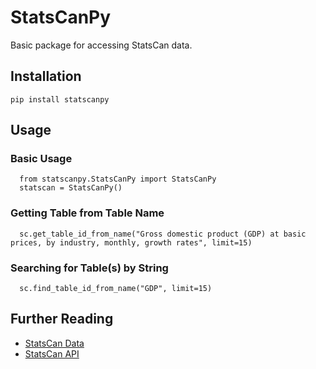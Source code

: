 # StatsCanPy
Basic package for accessing StatsCan data. 

## Installation
`pip install statscanpy`

## Usage

### Basic Usage
```
  from statscanpy.StatsCanPy import StatsCanPy
  statscan = StatsCanPy()
```

### Getting Table from Table Name
```
  sc.get_table_id_from_name("Gross domestic product (GDP) at basic prices, by industry, monthly, growth rates", limit=15)
```

### Searching for Table(s) by String
```
  sc.find_table_id_from_name("GDP", limit=15)
```

## Further Reading
- [StatsCan Data](https://www150.statcan.gc.ca/n1/en/type/data?MM=1)
- [StatsCan API](https://www.statcan.gc.ca/en/developers/wds/user-guide)
